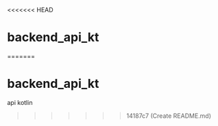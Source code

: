 <<<<<<< HEAD
# backend_api_kt
=======
# backend_api_kt
api kotlin
>>>>>>> 14187c7 (Create README.md)
